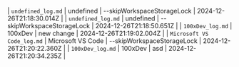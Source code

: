 
| `undefined_log.md` | undefined | --skipWorkspaceStorageLock | 2024-12-26T21:18:30.014Z |
| `undefined_log.md` | undefined | --skipWorkspaceStorageLock | 2024-12-26T21:18:50.651Z |
| `100xDev_log.md` | 100xDev | new change | 2024-12-26T21:19:02.004Z |
| `Microsoft VS Code_log.md` | Microsoft VS Code | --skipWorkspaceStorageLock | 2024-12-26T21:20:22.360Z |
| `100xDev_log.md` | 100xDev | asd | 2024-12-26T21:20:34.235Z |
